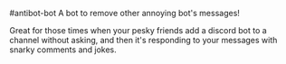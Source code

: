 #antibot-bot
A bot to remove other annoying bot's messages!

Great for those times when your pesky friends add a discord bot to a channel without asking, and then it's responding to your messages with snarky comments and jokes.
